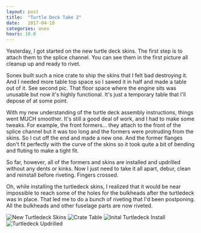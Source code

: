 ```yaml
---
layout: post
title:  "Turtle Deck Take 2"
date:   2017-04-10 
categories: onex
hours: 10.0
---
```


Yesterday, I got started on the new turtle deck skins.  The first step is to attach them to the splice channel.  You can see them in the first picture all cleanup up and ready to rivet.

Sonex built such a nice crate to ship the skins that I felt bad destroying it.  And I needed more table top space so I sawed it in half and made a table out of it.  See second pic.  That floor space where the engine sits was unusable but now it's highly functional.  It's just a temporary table that I'll depose of at some point.

With my new understanding of the turtle deck assembly instructions, things went MUCH smoother.  It's still a good deal of work, and I had to make some tweaks.  For example, the front formers... they attach to the front of the splice channel but it was too long and the formers were protruding from the skins.  So I cut off the end and made a new one.  And the former flanges don't fit perfectly with the curve of the skins so it took quite a bit of bending and fluting to make a tight fit.

So far, however, all of the formers and skins are installed and updrilled without any dents or kinks.  Now I just need to take it all apart, debur, clean and reinstall before riveting.  Fingers crossed.  

Oh, while installing the turtledeck skins, I realized that it would be near impossible to reach some of the holes for the bulkheads after the turtledeck was in place.  That led me to do a bunch of riveting that I'd been postponing.  All the bulkheads and other fuselage parts are now riveted.   

![New Turtledeck Skins](/onex/img/2017-04-10/1.jpg)
![Crate Table](/onex/img/2017-04-10/2.jpg)
![Inital Turtledeck Install](/onex/img/2017-04-10/3.jpg)
![Turtledeck Updrilled](/onex/img/2017-04-10/4.jpg)

